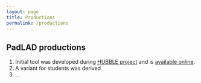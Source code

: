 ```yaml
---
layout: page
title: Productions
permalink: /productions
---
```

## PadLAD productions

1. Initial tool was developed during [HUBBLE project](http://hubblelearn.imag.fr/?lang=fr) and is [available online](/assets/KitConceptionTB.zip).  
2. A variant for students was derived
3. ...
